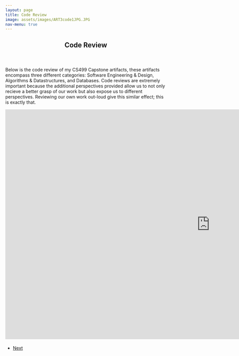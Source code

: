 ```yaml
---
layout: page
title: Code Review
image: assets/images/ART3code1JPG.JPG
nav-menu: true
---
```


<!-- Main -->
<div id="main" class="alt">

<!-- One -->
<section id="one">
	<div class="inner">
		<header class="major">
			<h1>Code Review</h1>
		</header>

<h2 id="content"></h2>
<p>Below is the code review of my CS499 Capstone artifacts, these artifacts encompass three different categories: Software Engineering & Design, Algorithms & Datastructures, and Databases. Code reviews are extremely important because the additional perspectives provided allow us to not only recieve a better grasp of our work but also expose us to different perspectives. Reviewing our own work out-loud give this similar effect; this is exactly that.</p>
<!-- Content -->
		
<iframe width="1280" height="720" src="https://www.youtube.com/embed/5lt3GDEAQVY" title="YouTube video player" frameborder="0" allow="accelerometer; autoplay; clipboard-write; encrypted-media; gyroscope; picture-in-picture" allowfullscreen></iframe>

<!-- Buttons -->
<h4></h4>
<ul class="actions vertical">
	<li><a href="https://xander325.github.io/xanderbell.github.io/artifact_one.html" class="button fit">Next</a></li>
	</ul>
</div>

